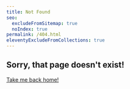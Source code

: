 ```yaml
---
title: Not Found
seo:
  excludeFromSitemap: true
  noIndex: true
permalink: /404.html
eleventyExcludeFromCollections: true
---
```


## Sorry, that page doesn't exist!

<a>[Take me back home!](/)</a>
